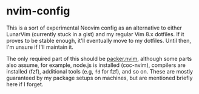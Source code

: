 nvim-config
===

This is a sort of experimental Neovim config as an alternative to either
LunarVim (currently stuck in a gist) and my regular Vim 8.x dotfiles. If it
proves to be stable enough, it'll eventually move to my dotfiles. Until then,
I'm unsure if I'll maintain it.

The only required part of this should be [packer.nvim][], although some parts
also assume, for example, node.js is installed (coc-nvim), compilers are
installed (fzf), additional tools (e.g, `fd` for fzf), and so on. These are
mostly guaranteed by my package setups on machines, but are mentioned briefly
here if I forget.

[packer.nvim]: https://github.com/wbthomason/packer.nvim

